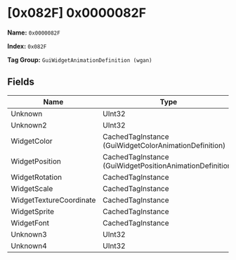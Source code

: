 # [0x082F] 0x0000082F

**Name:** ```0x0000082F```

**Index:** ```0x082F```

**Tag Group:** ```GuiWidgetAnimationDefinition (wgan)```

## Fields

Name	| Type	| Value
---	|---	|---	|
Unknown	|UInt32	|0
Unknown2	|UInt32	|0
WidgetColor	|CachedTagInstance (GuiWidgetColorAnimationDefinition)	|[[0x0838] ui\halox\start_menu\animations\slide_from_right](../GuiWidgetColorAnimationDefinition/0838.md)
WidgetPosition	|CachedTagInstance (GuiWidgetPositionAnimationDefinition)	|[[0x0839] 0x00000839](../GuiWidgetPositionAnimationDefinition/0839.md)
WidgetRotation	|CachedTagInstance	|null
WidgetScale	|CachedTagInstance	|null
WidgetTextureCoordinate	|CachedTagInstance	|null
WidgetSprite	|CachedTagInstance	|null
WidgetFont	|CachedTagInstance	|null
Unknown3	|UInt32	|0
Unknown4	|UInt32	|0


